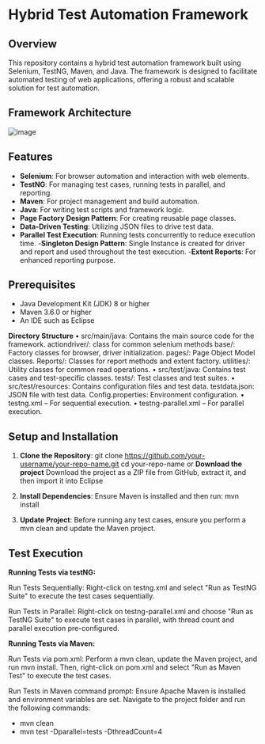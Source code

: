 # Hybrid Test Automation Framework
## Overview
This repository contains a hybrid test automation framework built using Selenium, TestNG, Maven, and Java. The framework is designed to facilitate automated testing of web applications, offering a robust and scalable solution for test automation.

## Framework Architecture
![image](https://github.com/user-attachments/assets/071ef836-a6d2-4117-a8b6-e892ff2a1fbf)

## Features
- **Selenium**: For browser automation and interaction with web elements.
- **TestNG**: For managing test cases, running tests in parallel, and reporting.
- **Maven**: For project management and build automation.
- **Java**: For writing test scripts and framework logic.
- **Page Factory Design Pattern**: For creating reusable page classes.
- **Data-Driven Testing**: Utilizing JSON files to drive test data.
- **Parallel Test Execution**: Running tests concurrently to reduce execution time.
-**Singleton Design Pattern**: Single Instance is created for driver and report and used throughout the test execution.
-**Extent Reports**: For enhanced reporting purpose.

## Prerequisites
- Java Development Kit (JDK) 8 or higher
- Maven 3.6.0 or higher
- An IDE such as Eclipse

**Directory Structure**
•	src/main/java: Contains the main source code for the framework.
  actiondriver/: class for common selenium methods
  base/: Factory classes for browser, driver initialization.
  pages/: Page Object Model classes.
  Reports/: Classes for report methods and extent factory.
  utilities/: Utility classes for common read operations.
•	src/test/java: Contains test cases and test-specific classes.
  tests/: Test classes and test suites.
•	src/test/resources: Contains configuration files and test data.
	testdata.json: JSON file with test data.
	Config.properties: Environment configuration.
•	testng.xml – For sequential execution.
•	testng-parallel.xml – For parallel execution.

## Setup and Installation

1. **Clone the Repository**:
   git clone https://github.com/your-username/your-repo-name.git
   cd your-repo-name
			or
    **Download the project**
  Download the project as a ZIP file from GitHub, extract it, and then import it into Eclipse

2. **Install Dependencies**: 
Ensure Maven is installed and then run:
mvn install

3. **Update Project**: 
Before running any test cases, ensure you perform a mvn clean and update the Maven project.

## Test Execution

**Running Tests via testNG:**

Run Tests Sequentially:
Right-click on testng.xml and select "Run as TestNG Suite" to execute the test cases sequentially.

Run Tests in Parallel: 
Right-click on testng-parallel.xml and choose "Run as TestNG Suite" to execute test cases in parallel, with thread count and parallel execution pre-configured.

**Running Tests via Maven:**

Run Tests via pom.xml:
Perform a mvn clean, update the Maven project, and run mvn install. Then, right-click on pom.xml and select "Run as Maven Test" to execute the test cases.

Run Tests in Maven command prompt:
Ensure Apache Maven is installed and environment variables are set. Navigate to the project folder and run the following commands:
- mvn clean 
- mvn test -Dparallel=tests -DthreadCount=4
